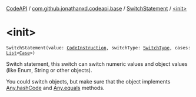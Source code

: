 [CodeAPI](../../index.md) / [com.github.jonathanxd.codeapi.base](../index.md) / [SwitchStatement](index.md) / [&lt;init&gt;](.)

# &lt;init&gt;

`SwitchStatement(value: `[`CodeInstruction`](../../com.github.jonathanxd.codeapi/-code-instruction.md)`, switchType: `[`SwitchType`](../-switch-type/index.md)`, cases: `[`List`](https://kotlinlang.org/api/latest/jvm/stdlib/kotlin.collections/-list/index.html)`<`[`Case`](../-case/index.md)`>)`

Switch statement, this switch can switch numeric values and object values (like Enum, String or other
objects).

You could switch objects, but make sure that the object implements [Any.hashCode](https://kotlinlang.org/api/latest/jvm/stdlib/kotlin/-any/hash-code.html)
and [Any.equals](https://kotlinlang.org/api/latest/jvm/stdlib/kotlin/-any/equals.html) methods.


